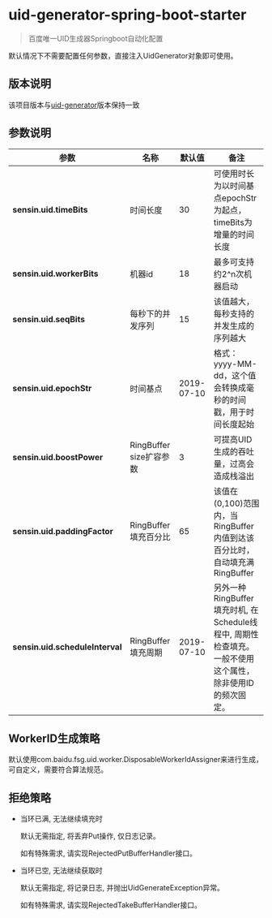 # uid-generator-spring-boot-starter

> 百度唯一UID生成器Springboot自动化配置

默认情况下不需要配置任何参数，直接注入UidGenerator对象即可使用。

## 版本说明

该项目版本与[uid-generator](https://github.com/baidu/uid-generator)版本保持一致

## 参数说明

|参数|名称|默认值|备注|
|---|---|---|---|
|**sensin.uid.timeBits**|时间长度|30|可使用时长为以时间基点epochStr为起点，timeBits为增量的时间长度|
|**sensin.uid.workerBits**|机器id|18|最多可支持约2^n次机器启动|
|**sensin.uid.seqBits**|每秒下的并发序列|15|该值越大，每秒支持的并发生成的序列越大|
|**sensin.uid.epochStr**|时间基点|2019-07-10|格式：yyyy-MM-dd，这个值会转换成毫秒的时间戳，用于时间长度起始|
|**sensin.uid.boostPower**|RingBuffer size扩容参数|3|可提高UID生成的吞吐量，过高会造成栈溢出|
|**sensin.uid.paddingFactor**|RingBuffer填充百分比|65|该值在(0,100)范围内，当RingBuffer内值到达该百分比时，自动填充满RingBuffer|
|**sensin.uid.scheduleInterval**|RingBuffer填充周期|2019-07-10|另外一种RingBuffer填充时机, 在Schedule线程中, 周期性检查填充。一般不使用这个属性，除非使用ID的频次固定。|


## WorkerID生成策略

默认使用com.baidu.fsg.uid.worker.DisposableWorkerIdAssigner来进行生成，可自定义，需要符合算法规范。

## 拒绝策略

* 当环已满, 无法继续填充时

    默认无需指定, 将丢弃Put操作, 仅日志记录。
    
    如有特殊需求, 请实现RejectedPutBufferHandler接口。
    
* 当环已空, 无法继续获取时

    默认无需指定, 将记录日志, 并抛出UidGenerateException异常。
    
    如有特殊需求, 请实现RejectedTakeBufferHandler接口。
